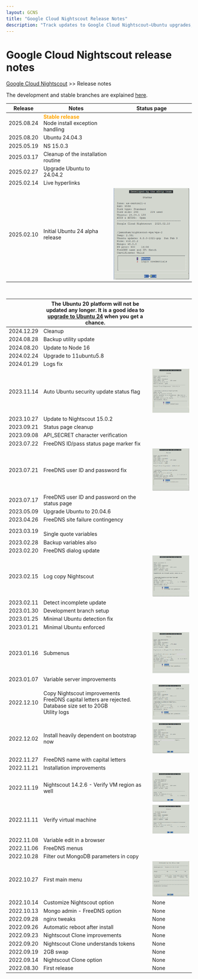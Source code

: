 ```yaml
---
layout: GCNS
title: "Google Cloud Nightscout Release Notes"
description: "Track updates to Google Cloud Nightscout—Ubuntu upgrades, Nightscout versions, UI enhancements, and install improvements."
---
```


# Google Cloud Nightscout release notes
[Google Cloud Nightscout](./GoogleCloud.md) >> Release notes  
  
The development and stable branches are explained [here](./Branches.md).  
  
| Release | Notes | Status page |  
|---------|-------| ----------- |  
| 2025.08.24 | **<span style="color:orange">Stable release</span>** <br/> Node install exception handling | |  
| 2025.08.20 | Ubuntu 24.04.3 | |  
| 2025.05.19 | NS 15.0.3 | |  
| 2025.03.17 | Cleanup of the installation routine | |  
| 2025.02.27 | Upgrade Ubuntu to 24.04.2 | |  
| 2025.02.14 | Live hyperlinks | |   
| 2025.02.10 | Initial Ubuntu 24 alpha release | ![Feb102025StatusP](images/Feb102025StatusP.png) |  
  
<br/>  
  
|     | The Ubuntu 20 platform will not be updated any longer. It is a good idea to [upgrade to Ubuntu 24](./GCNS/UpgradeToUbuntu24.md) when you get a chance. |  |  
| ---------- | ----------------------------------------------------- | ------ |  
| 2024.12.29 | Cleanup | |  
| 2024.08.28 | Backup utility update | |  
| 2024.08.20 | Update to Node 16 |  |  
| 2024.02.24 | Upgrade to 11ubuntu5.8 | |  
| 2024.01.29 | Logs fix | |  
| 2023.11.14 | Auto Ubuntu security update status flag | ![Nov142023StatusP](./images/Nov142023StatusP.png) |  
| 2023.10.27 | Update to Nightscout 15.0.2 | |  
| 2023.09.21 | Status page cleanup | |  
| 2023.09.08 | API_SECRET character verification | |  
| 2023.07.22 | FreeDNS ID/pass status page marker fix | |  
| 2023.07.21 | FreeDNS user ID and password fix | ![July212023StatusP](./images/July212023StatusP.png) |  
| 2023.07.17 | FreeDNS user ID and password on the status page | |  
| 2023.05.09 | Upgrade Ubuntu to 20.04.6 | |  
| 2023.04.26 | FreeDNS site failure contingency | |  
| 2023.03.19 | <br/>Single quote variables | |  
| 2023.02.28 | Backup variables also | |  
| 2023.02.20 | FreeDNS dialog update | |  
| 2023.02.15 | Log copy Nightscout | ![Feb152023StatusP](./images/Feb152023StatusP.png) |  
| 2023.02.11 | Detect incomplete update |  |  
| 2023.01.30 | Development branch setup |  |  
| 2023.01.25 | Minimal Ubuntu detection fix |  |  
| 2023.01.21 | Minimal Ubuntu enforced |  |  
| 2023.01.16 | Submenus | ![Jan162023StatusP](./images/Jan162023StatusP.png) |  
| 2023.01.07 | Variable server improvements |  |  
| 2022.12.10 | Copy Nightscout improvements<br/>FreeDNS capital letters are rejected. <br/> Database size set to 20GB <br/> Utility logs | ![Dec102022StatusP](./images/Dec102022StatusP.png) |  
| 2022.12.02 | Install heavily dependent on bootstrap now | ![Dec022022StatusP](./images/Dec022022StatusP.png) |  
| 2022.11.27 | FreeDNS name with capital letters |  |  
| 2022.11.21 | Installation improvements |  |  
| 2022.11.19 | Nightscout 14.2.6 - Verify VM region as well | ![Nov192022StatusP](./images/Nov192022StatusP.png) |  
| 2022.11.11 | Verify virtual machine | ![Nov112022StatusP](./images/Nov112022StatusP.png) |  
| 2022.11.08 | Variable edit in a browser |  |  
| 2022.11.06 | FreeDNS menus |  |  
| 2022.10.28 | Filter out MongoDB parameters in copy |  |  
| 2022.10.27 | First main menu | ![Oct272022StatusP](./images/Oct272022StatusP.png) |  
| 2022.10.14 | Customize Nightscout option | None |  
| 2022.10.13 | Mongo admin - FreeDNS option | None |  
| 2022.09.28 | nginx tweaks | None |  
| 2022.09.26 | Automatic reboot after install | None |  
| 2022.09.23 | Nightscout Clone improvements | None |  
| 2022.09.20 | Nightscout Clone understands tokens | None |  
| 2022.09.19 | 2GB swap | None |  
| 2022.09.14 | Nightscout Clone option | None |  
| 2022.08.30 | First release | None |  
